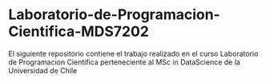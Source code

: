 # Laboratorio-de-Programacion-Cientifica-MDS7202

El siguiente repositorio contiene el trabajo realizado en el curso Laboratorio de Programacion Cientifica perteneciente al MSc in DataScience de la Universidad de Chile
